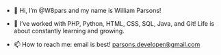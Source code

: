 - 👋 Hi, I’m @W8pars and my name is William Parsons!

- 🌱 I’ve worked with PHP, Python, HTML, CSS, SQL, Java, and Git! Life is about constantly learning and growing.

- 📫 How to reach me: email is best! parsons.developer@gmail.com

<!---
W8pars/W8pars is a ✨ special ✨ repository because its `README.md` (this file) appears on your GitHub profile.
You can click the Preview link to take a look at your changes.
--->
